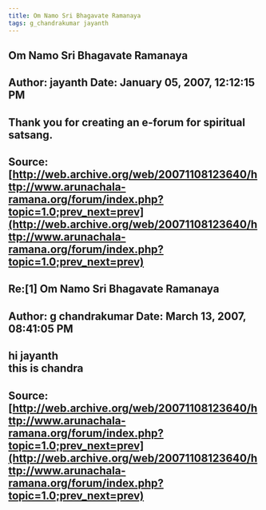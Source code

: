 ```yaml
--- 
title: Om Namo Sri Bhagavate Ramanaya   
tags: g_chandrakumar jayanth  
---  
```

## Om Namo Sri Bhagavate Ramanaya  
Author: jayanth             Date: January 05, 2007, 12:12:15 PM  
---  
Thank you for creating an e-forum for spiritual satsang.
 ---  
Source:[http://web.archive.org/web/20071108123640/http://www.arunachala-ramana.org/forum/index.php?topic=1.0;prev_next=prev](http://web.archive.org/web/20071108123640/http://www.arunachala-ramana.org/forum/index.php?topic=1.0;prev_next=prev)   
---  

## Re:[1] Om Namo Sri Bhagavate Ramanaya  
Author: g chandrakumar      Date: March 13, 2007, 08:41:05 PM  
---  
hi jayanth   
this is chandra
 ---  
Source:[http://web.archive.org/web/20071108123640/http://www.arunachala-ramana.org/forum/index.php?topic=1.0;prev_next=prev](http://web.archive.org/web/20071108123640/http://www.arunachala-ramana.org/forum/index.php?topic=1.0;prev_next=prev)   
---  

